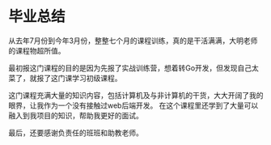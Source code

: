 # 毕业总结
从去年7月份到今年3月份，整整七个月的课程训练，真的是干活满满，大明老师的课程物超所值。

最初报这门课程的目的是因为先报了实战训练营，想着转Go开发，但发现自己太菜了，就报了这门课学习初级课程。

这门课程充满大量的知识内容，包括计算机及与非计算机的干货，大大开阔了我的眼界，让我作为一个没有接触过web后端开发。
在这个课程里还学到了大量可以融入到我项目的知识，帮助我更好的面试。

最后，还要感谢负责任的班班和助教老师。
